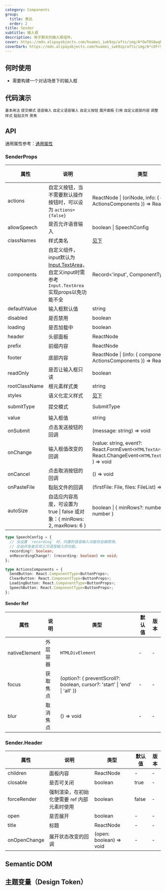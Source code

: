 ```yaml
---
category: Components
group:
  title: 表达
  order: 2
title: Sender
subtitle: 输入框
description: 用于聊天的输入框组件。
cover: https://mdn.alipayobjects.com/huamei_iwk9zp/afts/img/A*OwTOS6wqFIsAAAAAAAAAAAAADgCCAQ/original
coverDark: https://mdn.alipayobjects.com/huamei_iwk9zp/afts/img/A*cOfrS4fVkOMAAAAAAAAAAAAADgCCAQ/original
---
```


## 何时使用

- 需要构建一个对话场景下的输入框

## 代码演示

<!-- prettier-ignore -->
<code src="./demo/basic.tsx">基本用法</code>
<code src="./demo/submitType.tsx">提交模式</code>
<code src="./demo/speech.tsx">语音输入</code>
<code src="./demo/speech-custom.tsx">自定义语音输入</code>
<code src="./demo/actions.tsx">自定义按钮</code>
<code src="./demo/header.tsx">展开面板</code>
<code src="./demo/header-fixed.tsx">引用</code>
<code src="./demo/footer.tsx">自定义底部内容</code>
<code src="./demo/send-style.tsx">调整样式</code>
<code src="./demo/paste-image.tsx">黏贴文件</code>
<code src="./demo/focus.tsx">聚焦</code>

## API

通用属性参考：[通用属性](/docs/react/common-props)

### SenderProps

| 属性 | 说明 | 类型 | 默认值 | 版本 |
| --- | --- | --- | --- | --- |
| actions | 自定义按钮，当不需要默认操作按钮时，可以设为 `actions={false}` | ReactNode \| (oriNode, info: { components: ActionsComponents }) => ReactNode | - | - |
| allowSpeech | 是否允许语音输入 | boolean \| SpeechConfig | false | - |
| classNames | 样式类名 | [见下](#semantic-dom) | - | - |
| components | 自定义组件，input默认为[Input.TextArea](https://ant.design/components/input-cn#api)，自定义input时需参考`Input.TextArea`实现props以免功能不全 | Record<'input', ComponentType> | - | - |
| defaultValue | 输入框默认值 | string | - | - |
| disabled | 是否禁用 | boolean | false | - |
| loading | 是否加载中 | boolean | false | - |
| header | 头部面板 | ReactNode | - | - |
| prefix | 前缀内容 | ReactNode | - | - |
| footer | 底部内容 | ReactNode \| (info: { components: ActionsComponents }) => ReactNode | - | - |
| readOnly | 是否让输入框只读 | boolean | false | - |
| rootClassName | 根元素样式类 | string | - | - |
| styles | 语义化定义样式 | [见下](#semantic-dom) | - | - |
| submitType | 提交模式 | SubmitType | `enter` \| `shiftEnter` | - |
| value | 输入框值 | string | - | - |
| onSubmit | 点击发送按钮的回调 | (message: string) => void | - | - |
| onChange | 输入框值改变的回调 | (value: string, event?: React.FormEvent<`HTMLTextAreaElement`> \| React.ChangeEvent<`HTMLTextAreaElement`> ) => void | - | - |
| onCancel | 点击取消按钮的回调 | () => void | - | - |
| onPasteFile | 黏贴文件的回调 | (firstFile: File, files: FileList) => void | - | - |
| autoSize | 自适应内容高度，可设置为 true \| false 或对象：{ minRows: 2, maxRows: 6 } | boolean \| { minRows?: number; maxRows?: number } | { maxRows: 8 } | - |

```typescript | pure
type SpeechConfig = {
  // 当设置 `recording` 时，内置的语音输入功能将会被禁用。
  // 交由开发者实现三方语音输入的功能。
  recording?: boolean;
  onRecordingChange?: (recording: boolean) => void;
};
```

```typescript | pure
type ActionsComponents = {
  SendButton: React.ComponentType<ButtonProps>;
  ClearButton: React.ComponentType<ButtonProps>;
  LoadingButton: React.ComponentType<ButtonProps>;
  SpeechButton: React.ComponentType<ButtonProps>;
};
```

#### Sender Ref

| 属性 | 说明 | 类型 | 默认值 | 版本 |
| --- | --- | --- | --- | --- |
| nativeElement | 外层容器 | `HTMLDivElement` | - | - |
| focus | 获取焦点 | (option?: { preventScroll?: boolean, cursor?: 'start' \| 'end' \| 'all' }) | - | - |
| blur | 取消焦点 | () => void | - | - |

### Sender.Header

| 属性 | 说明 | 类型 | 默认值 | 版本 |
| --- | --- | --- | --- | --- |
| children | 面板内容 | ReactNode | - | - |
| closable | 是否可关闭 | boolean | true | - |
| forceRender | 强制渲染，在初始化便需要 ref 内部元素时使用 | boolean | false | - |
| open | 是否展开 | boolean | - | - |
| title | 标题 | ReactNode | - | - |
| onOpenChange | 展开状态改变的回调 | (open: boolean) => void | - | - |

## Semantic DOM

<code src="./demo/_semantic.tsx" simplify="true"></code>

## 主题变量（Design Token）

<ComponentTokenTable component="Sender"></ComponentTokenTable>
